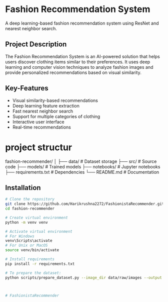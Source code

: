 # Fashion Recommendation System

A deep learning-based fashion recommendation system using ResNet and nearest neighbor search.

## Project Description

The Fashion Recommendation System is an AI-powered solution that helps users discover clothing items similar to their preferences. It uses deep learning and computer vision techniques to analyze fashion images and provide personalized recommendations based on visual similarity.

## Key-Features

- Visual similarity-based recommendations
- Deep learning feature extraction
- Fast nearest neighbor search
- Support for multiple categories of clothing
- Interactive user interface
- Real-time recommendations

# project structur

fashion-recommender/
│
├── data/               # Dataset storage
├── src/               # Source code
├── models/            # Trained models
├── notebooks/         # Jupyter notebooks
├── requirements.txt   # Dependencies
└── README.md         # Documentation



## Installation

```bash
# Clone the repository
git clone https://github.com/Harikrushna2272/FashionistaRecommender.git
cd fashion-recommender

# Create virtual environment
python -m venv venv

# Activate virtual environment
# For Windows
venv\Scripts\activate
# For Unix or MacOS
source venv/bin/activate

# Install requirements
pip install -r requirements.txt

# To prepare the dataset:
python scripts/prepare_dataset.py --image_dir data/raw/images --output data/raw/fashion_dataset.csv



# FashionistaRecommender
